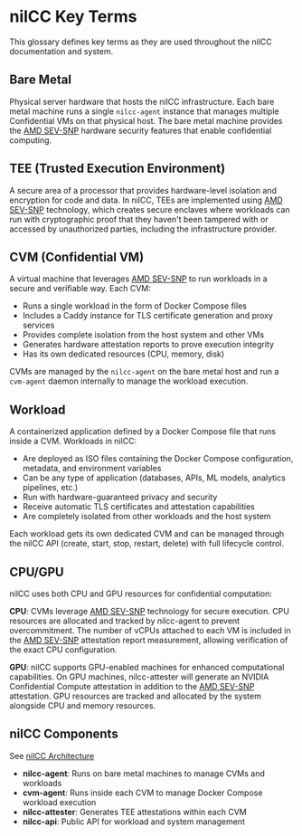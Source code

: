 # nilCC Key Terms

This glossary defines key terms as they are used throughout the nilCC documentation and system.

## Bare Metal

Physical server hardware that hosts the nilCC infrastructure. Each bare metal machine runs a single `nilcc-agent` instance that manages multiple Confidential VMs on that physical host. The bare metal machine provides the [AMD SEV-SNP](https://www.amd.com/en/developer/sev.html) hardware security features that enable confidential computing.

## TEE (Trusted Execution Environment)

A secure area of a processor that provides hardware-level isolation and encryption for code and data. In nilCC, TEEs are implemented using [AMD SEV-SNP](https://www.amd.com/en/developer/sev.html) technology, which creates secure enclaves where workloads can run with cryptographic proof that they haven't been tampered with or accessed by unauthorized parties, including the infrastructure provider.

## CVM (Confidential VM)

A virtual machine that leverages [AMD SEV-SNP](https://www.amd.com/en/developer/sev.html) to run workloads in a secure and verifiable way. Each CVM:

- Runs a single workload in the form of Docker Compose files
- Includes a Caddy instance for TLS certificate generation and proxy services
- Provides complete isolation from the host system and other VMs
- Generates hardware attestation reports to prove execution integrity
- Has its own dedicated resources (CPU, memory, disk)

CVMs are managed by the `nilcc-agent` on the bare metal host and run a `cvm-agent` daemon internally to manage the workload execution.

## Workload

A containerized application defined by a Docker Compose file that runs inside a CVM. Workloads in nilCC:

- Are deployed as ISO files containing the Docker Compose configuration, metadata, and environment variables
- Can be any type of application (databases, APIs, ML models, analytics pipelines, etc.)
- Run with hardware-guaranteed privacy and security
- Receive automatic TLS certificates and attestation capabilities
- Are completely isolated from other workloads and the host system

Each workload gets its own dedicated CVM and can be managed through the nilCC API (create, start, stop, restart, delete) with full lifecycle control.

## CPU/GPU

nilCC uses both CPU and GPU resources for confidential computation:

**CPU**: CVMs leverage [AMD SEV-SNP](https://www.amd.com/en/developer/sev.html) technology for secure execution. CPU resources are allocated and tracked by nilcc-agent to prevent overcommitment. The number of vCPUs attached to each VM is included in the [AMD SEV-SNP](https://www.amd.com/en/developer/sev.html) attestation report measurement, allowing verification of the exact CPU configuration.

**GPU**: nilCC supports GPU-enabled machines for enhanced computational capabilities. On GPU machines, nilcc-attester will generate an NVIDIA Confidential Compute attestation in addition to the [AMD SEV-SNP](https://www.amd.com/en/developer/sev.html) attestation. GPU resources are tracked and allocated by the system alongside CPU and memory resources.

## nilCC Components

See [nilCC Architecture](./architecture)

- **nilcc-agent**: Runs on bare metal machines to manage CVMs and workloads
- **cvm-agent**: Runs inside each CVM to manage Docker Compose workload execution
- **nilcc-attester**: Generates TEE attestations within each CVM
- **nilcc-api**: Public API for workload and system management
